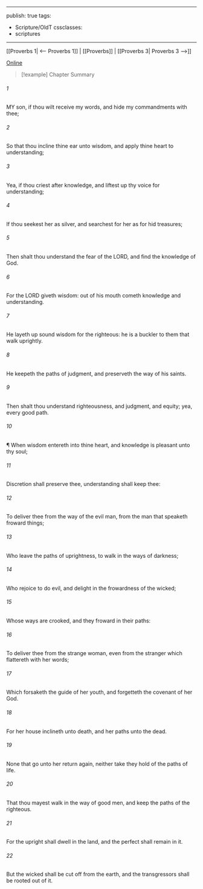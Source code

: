

---
publish: true
tags:
  - Scripture/OldT
cssclasses:
  - scriptures
---
[[Proverbs 1| <-- Proverbs 1]] | [[Proverbs]] | [[Proverbs 3| Proverbs 3 -->]]

[Online](https://churchofjesuschrist.org/study/scriptures/ot/prov/2?lang=eng)

>[!example] Chapter Summary
>
###### 1
MY son, if thou wilt receive my words, and hide my commandments with thee;
###### 2
So that thou incline thine ear unto wisdom, and apply thine heart to understanding;
###### 3
Yea, if thou criest after knowledge, and liftest up thy voice for understanding;
###### 4
If thou seekest her as silver, and searchest for her as for hid treasures;
###### 5
Then shalt thou understand the fear of the LORD, and find the knowledge of God.
###### 6
For the LORD giveth wisdom: out of his mouth cometh knowledge and understanding.
###### 7
He layeth up sound wisdom for the righteous: he is a buckler to them that walk uprightly.
###### 8
He keepeth the paths of judgment, and preserveth the way of his saints.
###### 9
Then shalt thou understand righteousness, and judgment, and equity; yea, every good path.
###### 10
¶ When wisdom entereth into thine heart, and knowledge is pleasant unto thy soul;
###### 11
Discretion shall preserve thee, understanding shall keep thee:
###### 12
To deliver thee from the way of the evil man, from the man that speaketh froward things;
###### 13
Who leave the paths of uprightness, to walk in the ways of darkness;
###### 14
Who rejoice to do evil, and delight in the frowardness of the wicked;
###### 15
Whose ways are crooked, and they froward in their paths:
###### 16
To deliver thee from the strange woman, even from the stranger which flattereth with her words;
###### 17
Which forsaketh the guide of her youth, and forgetteth the covenant of her God.
###### 18
For her house inclineth unto death, and her paths unto the dead.
###### 19
None that go unto her return again, neither take they hold of the paths of life.
###### 20
That thou mayest walk in the way of good men, and keep the paths of the righteous.
###### 21
For the upright shall dwell in the land, and the perfect shall remain in it.
###### 22
But the wicked shall be cut off from the earth, and the transgressors shall be rooted out of it.



